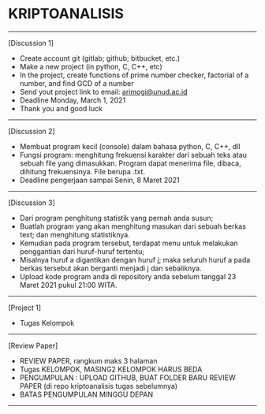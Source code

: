 # KRIPTOANALISIS
---------------------------------------------------------
[Discussion 1]
- Create account git (gitlab; github; bitbucket, etc.)
- Make a new project (in python, C, C++, etc)
- In the project, create functions of prime number checker, factorial of a number, and find GCD of a number
- Send yout project link to email: arimogi@unud.ac.id
- Deadline Monday, March 1, 2021
- Thank you and good luck
---------------------------------------------------------
[Discussion 2]
- Membuat program kecil (console) dalam bahasa python, C, C++, dll
- Fungsi program: menghitung frekuensi karakter dari sebuah teks atau sebuah file yang dimasukkan. Program dapat menerima file, dibaca, dihitung frekuensinya. File berupa .txt.
- Deadline pengerjaan sampai Senin, 8 Maret 2021
---------------------------------------------------------
[Discussion 3]
- Dari program penghitung statistik yang pernah anda susun; 
- Buatlah program yang akan menghitung masukan dari sebuah berkas text; dan menghitung statistiknya. 
- Kemudian pada program tersebut, terdapat menu untuk melakukan penggantian dari huruf-huruf tertentu; 
- Misalnya huruf a digantikan dengan huruf j; maka seluruh huruf a pada berkas tersebut akan berganti menjadi j dan sebaliknya.
- Upload kode program anda di repository anda sebelum tanggal 23 Maret 2021 pukul 21:00 WITA.
---------------------------------------------------------
[Project 1]
- Tugas Kelompok
---------------------------------------------------------
[Review Paper]
- REVIEW PAPER, rangkum maks 3 halaman
- Tugas KELOMPOK, MASING2 KELOMPOK HARUS BEDA
- PENGUMPULAN : UPLOAD GITHUB, BUAT FOLDER BARU REVIEW PAPER (di repo kriptoanalisis tugas sebelumnya)
- BATAS PENGUMPULAN MINGGU DEPAN
---------------------------------------------------------
